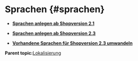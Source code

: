 # Sprachen {#sprachen}

-   **[Sprachen anlegen ab Shopversion 2.1](6_2_1_Sprachen_anlegen_ab_Shopversion_2_1.md)**  

-   **[Sprachen anlegen ab Shopversion 2.3](6_2_2_Sprache_anlegen_ab_Shopversion_2_3.md)**  

-   **[Vorhandene Sprachen für Shopversion 2.3 umwandeln](6_2_3_Vorhadene_Sprachen_fuer_Shopversion_2_3_umwandeln.md)**  


**Parent topic:**[Lokalisierung](6_Lokalisierung.md)

